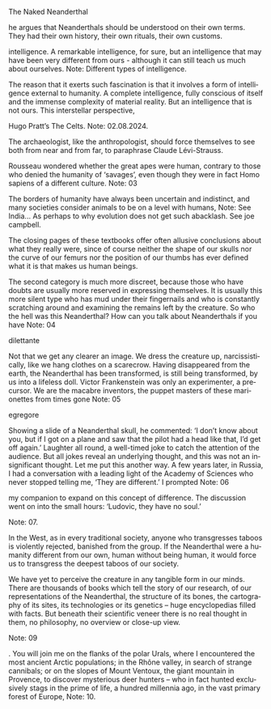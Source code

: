 The Naked Neanderthal

he ar­gues that Ne­an­derthals should be un­der­stood on their own terms. They had their own his­tory, their own rit­u­als, their own cus­toms.

in­tel­li­gence. A re­mark­able in­tel­li­gence, for sure, but an in­tel­li­gence that may have been very dif­fer­ent from ours - al­though it can still teach us much about our­selves.
Note: Different types of intelligence.

The rea­son that it ex­erts such fas­ci­na­tion is that it in­volves a form of in­tel­li­gence ex­ter­nal to hu­man­ity. A com­plete in­tel­li­gence, fully con­scious of it­self and the im­mense com­plex­ity of ma­te­rial re­al­ity. But an in­tel­li­gence that is not ours.
 This in­ter­stel­lar per­spec­tive,

Hugo Pratt’s The Celts.
Note: 02.08.2024.

The ar­chae­ol­o­gist, like the an­thro­pol­o­gist, should force them­selves to see both from near and from far, to para­phrase Claude Lévi-Strauss.

Rousseau won­dered whether the great apes were hu­man, con­trary to those who de­nied the hu­man­ity of ‘sav­ages’, even though they were in fact Homo sapi­ens of a dif­fer­ent cul­ture.
Note: 03

The bor­ders of hu­man­ity have al­ways been un­cer­tain and in­dis­tinct, and many so­ci­eties con­sider an­i­mals to be on a level with hu­mans,
Note: See India... As perhaps to why evolution does not get such abacklash. See joe campbell.

The clos­ing pages of these text­books of­fer of­ten al­lu­sive con­clu­sions about what they re­ally were, since of course nei­ther the shape of our skulls nor the curve of our fe­murs nor the po­si­tion of our thumbs has ever de­fined what it is that makes us hu­man be­ings. 

The sec­ond cat­e­gory is much more dis­creet, be­cause those who have doubts are usu­ally more re­served in ex­press­ing them­selves. It is usu­ally this more silent type who has mud un­der their fin­ger­nails and who is con­stantly scratch­ing around and ex­am­in­ing the re­mains left by the crea­ture. So who the hell was this Ne­an­derthal?
 How can you talk about Ne­an­derthals if you have
Note: 04

dilet­tante

Not that we get any clearer an im­age. We dress the crea­ture up, nar­cis­sis­ti­cally, like we hang clothes on a scare­crow. Hav­ing dis­ap­peared from the earth, the Ne­an­derthal has been trans­formed, is still be­ing trans­formed, by us into a life­less doll. Vic­tor Franken­stein was only an ex­per­i­menter, a pre­cur­sor. We are the macabre in­ven­tors, the pup­pet mas­ters of these mar­i­onettes from times gone
Note: 05

egre­gore

Show­ing a slide of a Ne­an­derthal skull, he com­mented: ‘I don’t know about you, but if I got on a plane and saw that the pi­lot had a head like that, I’d get off again.’ Laugh­ter all round, a well-timed joke to catch the at­ten­tion of the au­di­ence. But all jokes re­veal an un­der­ly­ing thought, and this was not an in­signif­i­cant thought. Let me put this an­other way. A few years later, in Rus­sia, I had a con­ver­sa­tion with a lead­ing light of the Acad­emy of Sci­ences who never stopped telling me, ‘They are dif­fer­ent.’ I prompted 
Note: 06

my com­pan­ion to ex­pand on this con­cept of dif­fer­ence. The dis­cus­sion went on into the small hours: ‘Lu­dovic, they have no soul.’

Note: 07.

In the West, as in ev­ery tra­di­tional so­ci­ety, any­one who trans­gresses taboos is vi­o­lently re­jected, ban­ished from the group.
 If the Ne­an­derthal were a hu­man­ity dif­fer­ent from our own, hu­man with­out be­ing hu­man, it would force us to trans­gress the deep­est taboos of our so­ci­ety.

We have yet to per­ceive the crea­ture in any tan­gi­ble form in our minds. There are thou­sands of books which tell the story of our re­search, of our rep­re­sen­ta­tions of the Ne­an­derthal, the struc­ture of its bones, the car­tog­ra­phy of its sites, its tech­nolo­gies or its ge­net­ics – huge en­cy­clo­pe­dias filled with facts. But be­neath their sci­en­tific ve­neer there is no real thought in them, no phi­los­o­phy, no over­view or close-up view.

Note: 09

. You will join me on the flanks of the po­lar Urals, where I en­coun­tered the most an­cient Arc­tic pop­u­la­tions; in the Rhône val­ley, in search of strange can­ni­bals; or on the slopes of Mount Ven­toux, the gi­ant moun­tain in Provence, to dis­cover mys­te­ri­ous deer hunters – who in fact hunted ex­clu­sively stags in the prime of life, a hun­dred mil­len­nia ago, in the vast pri­mary for­est of Eu­rope,
Note: 10.
